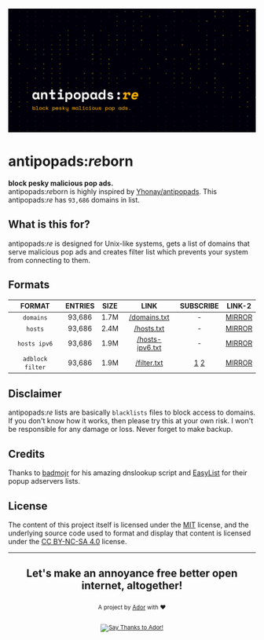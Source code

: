 ![Cover](https://github.com/AdroitAdorKhan/antipopads-re/raw/master/assets/image/apare_cover.png)

<div align="left">
  <h1>antipopads:<i>re</i>born</h1>
</div>

<div align="left">
  <strong>block pesky malicious pop ads. </strong>
</div>
<div align="left">
  antipopads:<i>re</i>born is highly inspired by <a href="https://github.com/Yhonay/antipopads">Yhonay/antipopads</a>. This antipopads:<i>re</i> has <code>93,686</code> domains in list.
</div>

## What is this for?

antipopads:<i>re</i> is designed for Unix-like systems, gets a list of domains that serve malicious pop ads and creates filter list which prevents your system from connecting to them.

## Formats

| FORMAT | ENTRIES | SIZE | LINK | SUBSCRIBE | LINK-2 |
|:------:|:-------:|:----:|:----:|:---------:|:------:|
| `domains` | 93,686 | 1.7M | [/domains.txt](https://github.com/AdroitAdorKhan/antipopads-re/raw/master/formats/domains.txt) | - | [MIRROR](https://antipopads-re.energized.pro/formats/domains.txt) |
| `hosts` | 93,686 | 2.4M | [/hosts.txt](https://github.com/AdroitAdorKhan/antipopads-re/raw/master/formats/hosts.txt) | - | [MIRROR](https://antipopads-re.energized.pro/formats/hosts.txt) |
| `hosts ipv6` | 93,686 | 1.9M | [/hosts-ipv6.txt](https://github.com/AdroitAdorKhan/antipopads-re/raw/master/formats/hosts-ipv6.txt) | - | [MIRROR](https://antipopads-re.energized.pro/formats/hosts-ipv6.txt) |
| `adblock filter` | 93,686 | 1.9M | [/filter.txt](https://github.com/AdroitAdorKhan/antipopads-re/raw/master/formats/filter.txt) | [1](https://subscribe.adblockplus.org/?location=https://github.com/AdroitAdorKhan/antipopads-re/raw/master/formats/filter.txt&title=antipopads:re) [2](https://subscribe.adblockplus.org/?location=https://antipopads-re.energized.pro/formats/filter.txt&title=antipopads:re) | [MIRROR](https://antipopads-re.energized.pro/formats/filter.txt) |


## Disclaimer

antipopads:<i>re</i> lists are basically `blacklists` files to block access to domains. If you don't know how it works, then please try this at your own risk. I won't be responsible for any damage or loss. Never forget to make backup.

## Credits

Thanks to [badmojr](https://github.com/badmojr) for his amazing dnslookup script and [EasyList](https://github.com/easylist/easylist) for their popup adservers lists.

## License

The content of this project itself is licensed under the [MIT](https://github.com/AdroitAdorKhan/antipopads-re/blob/master/LICENSE) license, and the underlying source code used to format and display that content is licensed under the [CC BY-NC-SA 4.0](https://creativecommons.org/licenses/by-nc-sa/4.0/) license.

---

<div align="center">
  <h2>Let's make an annoyance free better open internet, altogether!</h2>
  <sub>A project by <a href="https://t.me/AdroitAdorKhan" target="_blank">Ador</a> with ❤<pub>
  <br><br><a href="https://saythanks.io/to/AdroitAdorKhan"><img src="https://img.shields.io/badge/Say%20Thanks-Ador-1EAEDB.svg"
                                                                alt="Say Thanks to Ador!" /></a>
</div>

